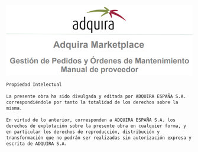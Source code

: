 ![Introducción](/Marketplace-OM-Proveedor-Adquira/img/cap0-intro.png)



```
Propiedad Intelectual

La presente obra ha sido divulgada y editada por ADQUIRA ESPAÑA S.A. correspondiéndole por tanto la totalidad de los derechos sobre la misma.

En virtud de lo anterior, corresponden a ADQUIRA ESPAÑA S.A. los derechos de explotación sobre la presente obra en cualquier forma, y en particular los derechos de reproducción, distribución y transformación que no podrán ser realizadas sin autorización expresa y escrita de ADQUIRA S.A.
```
